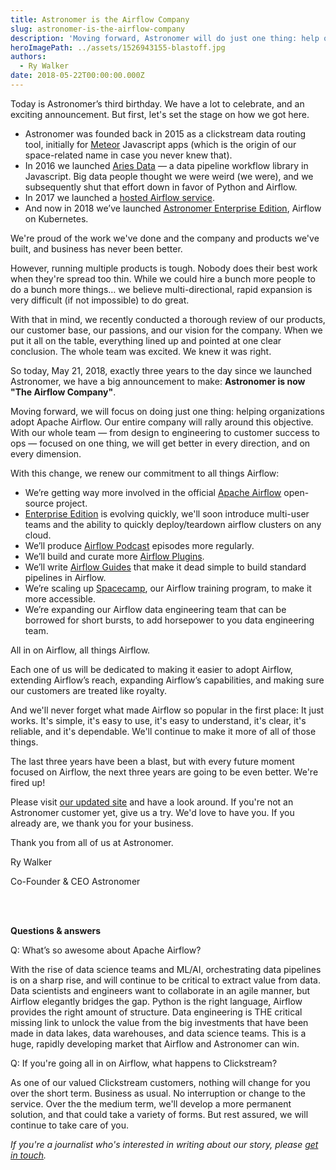 ```yaml
---
title: Astronomer is the Airflow Company
slug: astronomer-is-the-airflow-company
description: 'Moving forward, Astronomer will do just one thing: help organizations adopt Apache Airflow. Our entire company will rally around this objective.'
heroImagePath: ../assets/1526943155-blastoff.jpg
authors:
  - Ry Walker
date: 2018-05-22T00:00:00.000Z
---
```


Today is Astronomer’s third birthday. We have a lot to celebrate, and an exciting announcement. But first, let's set the stage on how we got here.

* Astronomer was founded back in 2015 as a clickstream data routing tool, initially for [Meteor](https://www.meteor.com/) Javascript apps (which is the origin of our space-related name in case you never knew that). 
* In 2016 we launched [Aries Data](https://github.com/aries-data) — a data pipeline workflow library in Javascript. Big data people thought we were weird (we were), and we subsequently shut that effort down in favor of Python and Airflow.
* In 2017 we launched a [hosted Airflow service](https://www.astronomer.io/airflow/).
* And now in 2018 we’ve launched [Astronomer Enterprise Edition](https://www.astronomer.io/enterprise/), Airflow on Kubernetes.

We're proud of the work we've done and the company and products we've built, and business has never been better.

However, running multiple products is tough. Nobody does their best work when they're spread too thin. While we could hire a bunch more people to do a bunch more things… we believe multi-directional, rapid expansion is very difficult (if not impossible) to do great.

With that in mind, we recently conducted a thorough review of our products, our customer base, our passions, and our vision for the company. When we put it all on the table, everything lined up and pointed at one clear conclusion. The whole team was excited. We knew it was right.

So today, May 21, 2018, exactly three years to the day since we launched Astronomer, we have a big announcement to make: **Astronomer is now "The Airflow Company"**.

Moving forward, we will focus on doing just one thing: helping organizations adopt Apache Airflow. Our entire company will rally around this objective. With our whole team — from design to engineering to customer success to ops — focused on one thing, we will get better in every direction, and on every dimension.

With this change, we renew our commitment to all things Airflow: 

* We’re getting way more involved in the official [Apache Airflow](https://airflow.apache.org/) open-source project.
* [Enterprise Edition](https://enterprise.astronomer.io/) is evolving quickly, we'll soon introduce multi-user teams and the ability to quickly deploy/teardown airflow clusters on any cloud.
* We’ll produce [Airflow Podcast](https://soundcloud.com/the-airflow-podcast) episodes more regularly.
* We’ll build and curate more [Airflow Plugins](https://github.com/airflow-plugins).
* We’ll write [Airflow Guides](https://github.com/astronomerio/airflow_guides) that make it dead simple to build standard pipelines in Airflow.
* We’re scaling up [Spacecamp](https://www.astronomer.io/blog/announcing-astronomer-spacecamp/), our Airflow training program, to make it more accessible.
* We’re expanding our Airflow data engineering team that can be borrowed for short bursts, to add horsepower to you data engineering team.

All in on Airflow, all things Airflow.

Each one of us will be dedicated to making it easier to adopt Airflow, extending Airflow’s reach, expanding Airflow’s capabilities, and making sure our customers are treated like royalty.

And we'll never forget what made Airflow so popular in the first place: It just works. It's simple, it's easy to use, it's easy to understand, it's clear, it's reliable, and it's dependable. We'll continue to make it more of all of those things.

The last three years have been a blast, but with every future moment focused on Airflow, the next three years are going to be even better. We're fired up!

Please visit [our updated site](https://www.astronomer.io) and have a look around. If you're not an Astronomer customer yet, give us a try. We'd love to have you. If you already are, we thank you for your business.

Thank you from all of us at Astronomer.

Ry Walker

Co-Founder & CEO Astronomer

<br />
<br />

**Questions & answers**

Q: What’s so awesome about Apache Airflow?

With the rise of data science teams and ML/AI, orchestrating data pipelines is on a sharp rise, and will continue to be critical to extract value from data. Data scientists and engineers want to collaborate in an agile manner, but Airflow elegantly bridges the gap. Python is the right language, Airflow provides the right amount of structure. Data engineering is THE critical missing link to unlock the value from the big investments that have been made in data lakes, data warehouses, and data science teams. This is a huge, rapidly developing market that Airflow and Astronomer can win.

Q: If you're going all in on Airflow, what happens to Clickstream?

As one of our valued Clickstream customers, nothing will change for you over the short term. Business as usual. No interruption or change to the service. Over the the medium term, we'll develop a more permanent solution, and that could take a variety of forms. But rest assured, we will continue to take care of you.

*If you're a journalist who's interested in writing about our story, please [get in touch](mailto:ry@astronomer.io).*
